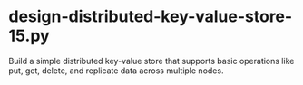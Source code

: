 # design-distributed-key-value-store-15.py
 Build a simple distributed key-value store that supports basic operations like put, get, delete, and replicate data across multiple nodes.
